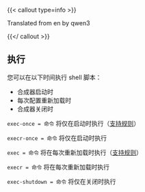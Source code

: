 {{< callout type=info >}}

Translated from en by qwen3

{{</ callout >}}

## 执行

您可以在以下时间执行 shell 脚本：

- 合成器启动时
- 每次配置重新加载时
- 合成器关闭时

`exec-once = 命令` 将仅在启动时执行（[支持规则](../Dispatchers/#executing-with-rules)）

`execr-once = 命令` 将仅在启动时执行

`exec = 命令` 将在每次重新加载时执行（[支持规则](../Dispatchers/#executing-with-rules)）

`execr = 命令` 将在每次重新加载时执行

`exec-shutdown = 命令` 将仅在关闭时执行
